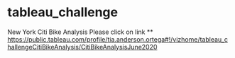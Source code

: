 # tableau_challenge
New York Citi Bike Analysis
Please click on link ** https://public.tableau.com/profile/tia.anderson.ortega#!/vizhome/tableau_challengeCitiBikeAnalysis/CitiBikeAnalysisJune2020
